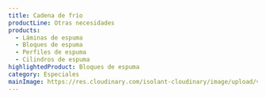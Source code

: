 ```yaml
---
title: Cadena de frío
productLine: Otras necesidades
products:
  - Láminas de espuma
  - Bloques de espuma
  - Perfiles de espuma
  - Cilindros de espuma
highlightedProduct: Bloques de espuma
category: Especiales
mainImage: https://res.cloudinary.com/isolant-cloudinary/image/upload/v1637242621/website-2021/solutions/isolant-aislantes-soluciones-alimentos-encabezado.jpg
---
```


